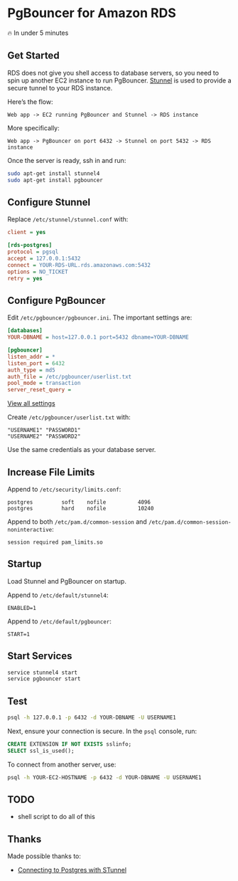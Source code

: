 # PgBouncer for Amazon RDS

:fire: In under 5 minutes

## Get Started

RDS does not give you shell access to database servers, so you need to spin up another EC2 instance to run PgBouncer. [Stunnel](http://en.wikipedia.org/wiki/Stunnel) is used to provide a secure tunnel to your RDS instance.

Here’s the flow:

```
Web app -> EC2 running PgBouncer and Stunnel -> RDS instance
```

More specifically:

```
Web app -> PgBouncer on port 6432 -> Stunnel on port 5432 -> RDS instance
```

Once the server is ready, ssh in and run:

```sh
sudo apt-get install stunnel4
sudo apt-get install pgbouncer
```

## Configure Stunnel

Replace `/etc/stunnel/stunnel.conf` with:

```ini
client = yes

[rds-postgres]
protocol = pgsql
accept = 127.0.0.1:5432
connect = YOUR-RDS-URL.rds.amazonaws.com:5432
options = NO_TICKET
retry = yes
```

## Configure PgBouncer

Edit `/etc/pgbouncer/pgbouncer.ini`. The important settings are:

```ini
[databases]
YOUR-DBNAME = host=127.0.0.1 port=5432 dbname=YOUR-DBNAME

[pgbouncer]
listen_addr = *
listen_port = 6432
auth_type = md5
auth_file = /etc/pgbouncer/userlist.txt
pool_mode = transaction
server_reset_query =
```

[View all settings](http://pgbouncer.projects.pgfoundry.org/doc/config.html)

Create `/etc/pgbouncer/userlist.txt` with:

```
"USERNAME1" "PASSWORD1"
"USERNAME2" "PASSWORD2"
```

Use the same credentials as your database server.

## Increase File Limits

Append to `/etc/security/limits.conf`:

```
postgres         soft    nofile          4096
postgres         hard    nofile          10240
```

Append to both `/etc/pam.d/common-session` and `/etc/pam.d/common-session-noninteractive`:

```
session required pam_limits.so
```

## Startup

Load Stunnel and PgBouncer on startup.

Append to `/etc/default/stunnel4`:

```
ENABLED=1
```

Append to `/etc/default/pgbouncer`:

```
START=1
```

## Start Services

```sh
service stunnel4 start
service pgbouncer start
```

## Test

```sh
psql -h 127.0.0.1 -p 6432 -d YOUR-DBNAME -U USERNAME1
```

Next, ensure your connection is secure. In the `psql` console, run:

```sql
CREATE EXTENSION IF NOT EXISTS sslinfo;
SELECT ssl_is_used();
```

To connect from another server, use:

```sh
psql -h YOUR-EC2-HOSTNAME -p 6432 -d YOUR-DBNAME -U USERNAME1
```

## TODO

- shell script to do all of this

## Thanks

Made possible thanks to:

- [Connecting to Postgres with STunnel](https://helveticode.com/2014/01/11/rds-postgresql-with-stunnel/)
